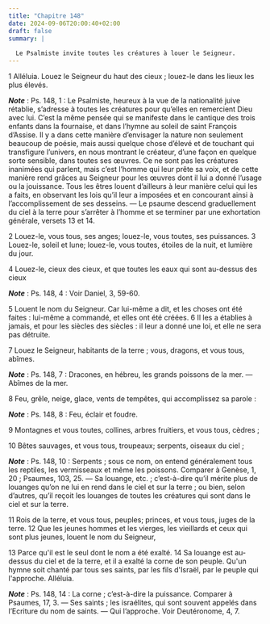 ```yaml
---
title: "Chapitre 148"
date: 2024-09-06T20:00:40+02:00
draft: false
summary: |
  
  Le Psalmiste invite toutes les créatures à louer le Seigneur.
---
```



1 Alléluia. Louez le Seigneur du haut des cieux ; louez-le dans les lieux les plus élevés.

***Note*** :  Ps. 148, 1 : Le Psalmiste, heureux à la vue de la nationalité juive rétablie, s’adresse à toutes les créatures pour qu’elles en remercient Dieu avec lui. C’est la même pensée qui se manifeste dans le cantique des trois enfants dans la fournaise, et dans l’hymne au soleil de saint François d’Assise. Il y a dans cette manière d’envisager la nature non seulement beaucoup de poésie, mais aussi quelque chose d’élevé et de touchant qui transfigure l’univers, en nous montrant le créateur, d’une façon en quelque sorte sensible, dans toutes ses œuvres. Ce ne sont pas les créatures inanimées qui parlent, mais c’est l’homme qui leur prête sa voix, et de cette manière rend grâces au Seigneur pour les œuvres dont il lui a donné l’usage ou la jouissance. Tous les êtres louent d’ailleurs à leur manière celui qui les a faits, en observant les lois qu’il leur a imposées et en concourant ainsi à l’accomplissement de ses desseins. ― Le psaume descend graduellement du ciel à la terre pour s’arrêter à l’homme et se terminer
par une exhortation générale, versets 13 et 14.


2 Louez-le, vous tous, ses anges; louez-le, vous toutes, ses puissances. 3 Louez-le, soleil et lune; louez-le, vous toutes, étoiles de la nuit, et lumière du jour.


4 Louez-le, cieux des cieux, et que toutes les eaux qui sont au-dessus des cieux

***Note*** :  Ps. 148, 4 : Voir Daniel, 3, 59-60.

5 Louent le nom du Seigneur. Car lui-même a dit, et les choses ont été faites : lui-même a commandé, et elles ont été créées. 6 Il les a établies à jamais, et pour les siècles des siècles : il leur a donné une loi, et elle ne sera pas détruite.


7 Louez le Seigneur, habitants de la terre ; vous, dragons, et vous tous, abîmes.

***Note*** :  Ps. 148, 7 : Dracones, en hébreu, les grands poissons de la mer. ― Abîmes de la mer.

8 Feu, grêle, neige, glace, vents de tempêtes, qui accomplissez sa parole :

***Note*** :  Ps. 148, 8 : Feu, éclair et foudre.

9 Montagnes et vous toutes, collines, arbres fruitiers, et vous tous, cèdres ;


10 Bêtes sauvages, et vous tous, troupeaux; serpents, oiseaux du ciel ;

***Note*** :  Ps. 148, 10 : Serpents ; sous ce nom, on entend généralement tous les reptiles, les vermisseaux et même les poissons. Comparer à Genèse, 1, 20 ; Psaumes, 103, 25. ― Sa louange, etc. ; c’est-à-dire qu’il mérite plus de louanges qu’on ne lui en rend dans le ciel et sur la terre ; ou bien, selon d’autres, qu’il reçoit les louanges de toutes les créatures qui sont dans le ciel et sur la terre.

11 Rois de la terre, et vous tous, peuples; princes, et vous tous, juges de la terre. 12 Que les jeunes hommes et les vierges, les vieillards et ceux qui sont plus jeunes, louent le nom du Seigneur,


13 Parce qu'il est le seul dont le nom a été exalté. 14 Sa louange est au-dessus du ciel et de la terre, et il a exalté la corne de son peuple. Qu'un hymne soit chanté par tous ses saints, par les fils d'Israël, par le peuple qui l'approche. Alléluia.

***Note*** :  Ps. 148, 14 : La corne ; c’est-à-dire la puissance. Comparer à Psaumes, 17, 3. ― Ses saints ; les israélites, qui sont souvent appelés dans l’Ecriture du nom de saints. ― Qui l’approche. Voir Deutéronome, 4, 7.

